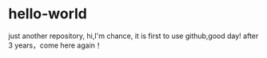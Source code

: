 # hello-world
just another repository,
hi,I'm chance,
it is first to use github,good day!
after 3 years，come here again！
